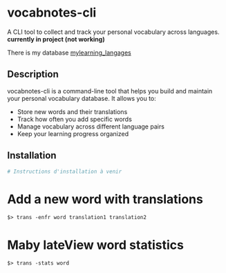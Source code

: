 # vocabnotes-cli

A CLI tool to collect and track your personal vocabulary across languages.  
**currently in project (not working)**

There is my database [mylearning_langages](https://github.com/whoamitty/mylearning_langages)

## Description

vocabnotes-cli is a command-line tool that helps you build and maintain your personal vocabulary database. It allows you to:
- Store new words and their translations
- Track how often you add specific words
- Manage vocabulary across different language pairs
- Keep your learning progress organized

## Installation

```bash
# Instructions d'installation à venir
```


# Add a new word with translations
```
$> trans -enfr word translation1 translation2
```

# Maby lateView word statistics
```
$> trans -stats word
```